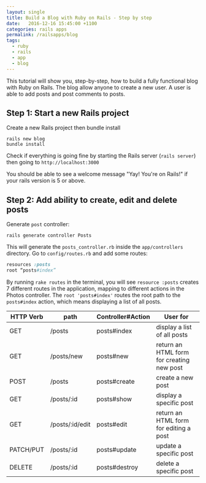 ```yaml
---
layout: single
title: Build a Blog with Ruby on Rails - Step by step
date:   2016-12-16 15:45:00 +1100
categories: rails apps
permalink: /railsapps/blog
tags: 
  - ruby
  - rails
  - app
  - blog
---
```

This tutorial will show you, step-by-step, how to build a fully functional blog with Ruby on Rails. The blog allow anyone to create a new user. A user is able to add posts and post comments to posts. 

## Step 1: Start a new Rails project
Create a new Rails project then bundle install
```shell
rails new blog
bundle install
```
Check if everything is going fine by starting the Rails server (<code>rails server</code>) then going to `http://localhost:3000`

You should be able to see a welcome message "Yay! You're on Rails!" if your rails version is 5 or above. 

## Step 2: Add ability to create, edit and delete posts

Generate `post` controller:
```shell
rails generate controller Posts
```
This will generate the `posts_controller.rb` inside the `app/controllers` directory.
Go to `config/routes.rb` and add some routes:
```ruby
resources :posts 
root “posts#index”
```

By running `rake routes` in the terminal, you will see `resource :posts` creates 7 different routes in the application, mapping to different actions in the Photos controller. The `root 'posts#index'` routes the root path to the `posts#index` action, which means displaying a list of all posts. 

| HTTP Verb     | path           | Controller#Action  | User for  |
| ------------- |-------------   | -----			  | --- 	  |
| GET      		| /posts 		 | posts#index 		  | display a list of all posts |
| GET     		| /posts/new  	 | posts#new	 	  | return an HTML form for creating new post |
| POST 			| /posts      	 | posts#create  	  | create a new post |
| GET			|/posts/:id		 | posts#show		  | display a specific post |
| GET			|/posts/:id/edit | posts#edit 		  |	return an HTML form for editing a post|
| PATCH/PUT		|	/posts/:id   | posts#update       |	update a specific post|
| DELETE 		|	/posts/:id   | posts#destroy	  |	delete a specific post|





